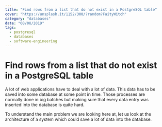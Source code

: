 ```yaml
---
title: "Find rows from a list that do not exist in a PostgreSQL table"
cover: "https://unsplash.it/1152/300/?random?FaityWitch"
category: "databases"
date: "08/08/2019"
tags:
  - postgresql
  - databases
  - software-engineering
---
```


# Find rows from a list that do not exist in a PostgreSQL table

A lot of web applications have to deal with a lot of data. This data has to be saved into some database at some point in time. Those processes are normally done in big batches but making sure that every data entry was inserted into the database is quite hard.

To understand the main problem we are looking here at, let us look at the architecture of a system which could save a lot of data into the database.

